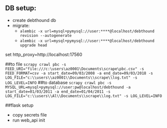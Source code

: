## DB setup:
- create debthound db
- migrate:
    - ```alembic -x url=mysql+pymysql://user:****@localhost/debthound revision --autogenerate```
    - ```alembic -x url=mysql+pymysql://user:****@localhost/debthound upgrade head```


set http_proxy=http://localhost:17560

##to file
```scrapy crawl pbc -s FEED_URI="file:///c:\users\az0001\Documents\scrape\pbc.csv" -s FEED_FORMAT=csv -a start_date=09/03/2008 -a end_date=09/03/2018 -s LOG_FILE="c:\\users\\az0001\\Documents\\scrape\\log.txt" -s LOG_LEVEL=INFO```
##to database
```scrapy crawl pbc -s MYSQL_URL=mysql+pymysql://user:pw@localhost/debthound -a start_date=01/03/2011 -a end_date=01/04/2011 -s LOG_FILE="c:\\users\\Al\\Documents\\scrape\\log.txt" -s LOG_LEVEL=INFO```

##flask setup
- copy secrets file
- run web_api init